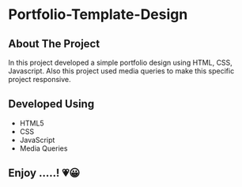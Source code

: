 # Portfolio-Template-Design

## About The Project

In this project developed a simple portfolio design using HTML, CSS, Javascript. Also this project used media queries to make this specific project responsive. 

## Developed Using
- HTML5
- CSS
- JavaScript
- Media Queries

## Enjoy .....! <span>&#128151;😀</span>
